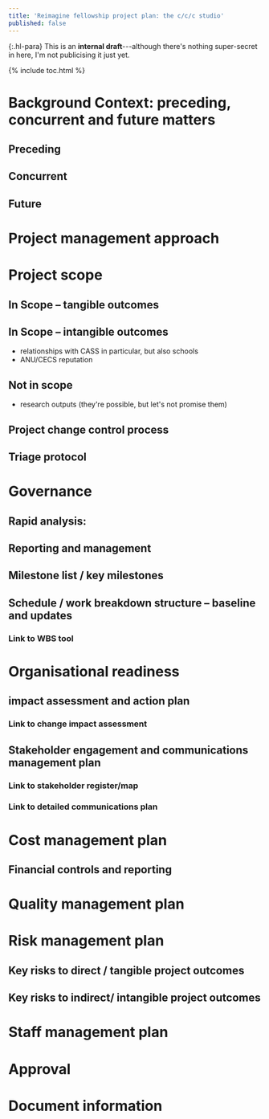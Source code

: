 ```yaml
---
title: 'Reimagine fellowship project plan: the c/c/c studio'
published: false
---
```


{:.hl-para}
This is an **internal draft**---although there's nothing super-secret in here,
I'm not publicising it just yet.

{% include toc.html %}

# Background Context: preceding, concurrent and future matters

## Preceding

## Concurrent

## Future

# Project management approach

# Project scope

## In Scope – tangible outcomes

## In Scope – intangible outcomes

- relationships with CASS in particular, but also schools
- ANU/CECS reputation

## Not in scope

- research outputs (they're possible, but let's not promise them)

## Project change control process

## Triage protocol

# Governance

## Rapid analysis:

## Reporting and management

## Milestone list / key milestones

## Schedule / work breakdown structure – baseline and updates

### Link to WBS tool

# Organisational readiness

## impact assessment and action plan

### Link to change impact assessment

## Stakeholder engagement and communications management plan

### Link to stakeholder register/map

### Link to detailed communications plan

# Cost management plan

## Financial controls and reporting

# Quality management plan

# Risk management plan

## Key risks to direct / tangible project outcomes

## Key risks to indirect/ intangible project outcomes

# Staff management plan

# Approval

# Document information

